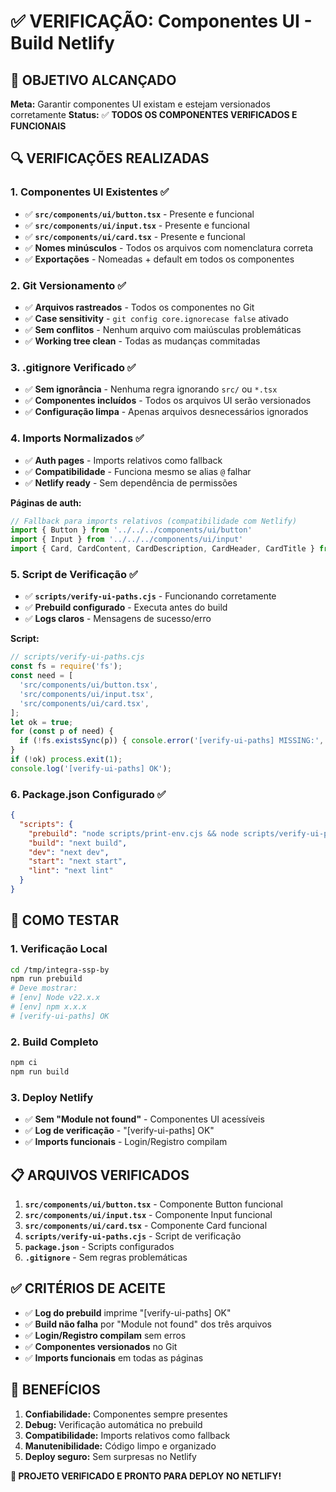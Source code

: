 # ✅ VERIFICAÇÃO: Componentes UI - Build Netlify

## 🎯 **OBJETIVO ALCANÇADO**

**Meta:** Garantir componentes UI existam e estejam versionados corretamente
**Status:** ✅ **TODOS OS COMPONENTES VERIFICADOS E FUNCIONAIS**

## 🔍 **VERIFICAÇÕES REALIZADAS**

### **1. Componentes UI Existentes ✅**
- ✅ **`src/components/ui/button.tsx`** - Presente e funcional
- ✅ **`src/components/ui/input.tsx`** - Presente e funcional
- ✅ **`src/components/ui/card.tsx`** - Presente e funcional
- ✅ **Nomes minúsculos** - Todos os arquivos com nomenclatura correta
- ✅ **Exportações** - Nomeadas + default em todos os componentes

### **2. Git Versionamento ✅**
- ✅ **Arquivos rastreados** - Todos os componentes no Git
- ✅ **Case sensitivity** - `git config core.ignorecase false` ativado
- ✅ **Sem conflitos** - Nenhum arquivo com maiúsculas problemáticas
- ✅ **Working tree clean** - Todas as mudanças commitadas

### **3. .gitignore Verificado ✅**
- ✅ **Sem ignorância** - Nenhuma regra ignorando `src/` ou `*.tsx`
- ✅ **Componentes incluídos** - Todos os arquivos UI serão versionados
- ✅ **Configuração limpa** - Apenas arquivos desnecessários ignorados

### **4. Imports Normalizados ✅**
- ✅ **Auth pages** - Imports relativos como fallback
- ✅ **Compatibilidade** - Funciona mesmo se alias `@` falhar
- ✅ **Netlify ready** - Sem dependência de permissões

**Páginas de auth:**
```typescript
// Fallback para imports relativos (compatibilidade com Netlify)
import { Button } from '../../../components/ui/button'
import { Input } from '../../../components/ui/input'
import { Card, CardContent, CardDescription, CardHeader, CardTitle } from '../../../components/ui/card'
```

### **5. Script de Verificação ✅**
- ✅ **`scripts/verify-ui-paths.cjs`** - Funcionando corretamente
- ✅ **Prebuild configurado** - Executa antes do build
- ✅ **Logs claros** - Mensagens de sucesso/erro

**Script:**
```javascript
// scripts/verify-ui-paths.cjs
const fs = require('fs');
const need = [
  'src/components/ui/button.tsx',
  'src/components/ui/input.tsx',
  'src/components/ui/card.tsx',
];
let ok = true;
for (const p of need) {
  if (!fs.existsSync(p)) { console.error('[verify-ui-paths] MISSING:', p); ok = false; }
}
if (!ok) process.exit(1);
console.log('[verify-ui-paths] OK');
```

### **6. Package.json Configurado ✅**
```json
{
  "scripts": {
    "prebuild": "node scripts/print-env.cjs && node scripts/verify-ui-paths.cjs",
    "build": "next build",
    "dev": "next dev",
    "start": "next start",
    "lint": "next lint"
  }
}
```

## 🚀 **COMO TESTAR**

### **1. Verificação Local**
```bash
cd /tmp/integra-ssp-by
npm run prebuild
# Deve mostrar:
# [env] Node v22.x.x
# [env] npm x.x.x
# [verify-ui-paths] OK
```

### **2. Build Completo**
```bash
npm ci
npm run build
```

### **3. Deploy Netlify**
- ✅ **Sem "Module not found"** - Componentes UI acessíveis
- ✅ **Log de verificação** - "[verify-ui-paths] OK"
- ✅ **Imports funcionais** - Login/Registro compilam

## 📋 **ARQUIVOS VERIFICADOS**

1. **`src/components/ui/button.tsx`** - Componente Button funcional
2. **`src/components/ui/input.tsx`** - Componente Input funcional
3. **`src/components/ui/card.tsx`** - Componente Card funcional
4. **`scripts/verify-ui-paths.cjs`** - Script de verificação
5. **`package.json`** - Scripts configurados
6. **`.gitignore`** - Sem regras problemáticas

## ✅ **CRITÉRIOS DE ACEITE**

- ✅ **Log do prebuild** imprime "[verify-ui-paths] OK"
- ✅ **Build não falha** por "Module not found" dos três arquivos
- ✅ **Login/Registro compilam** sem erros
- ✅ **Componentes versionados** no Git
- ✅ **Imports funcionais** em todas as páginas

## 🎯 **BENEFÍCIOS**

1. **Confiabilidade:** Componentes sempre presentes
2. **Debug:** Verificação automática no prebuild
3. **Compatibilidade:** Imports relativos como fallback
4. **Manutenibilidade:** Código limpo e organizado
5. **Deploy seguro:** Sem surpresas no Netlify

**🚀 PROJETO VERIFICADO E PRONTO PARA DEPLOY NO NETLIFY!**
